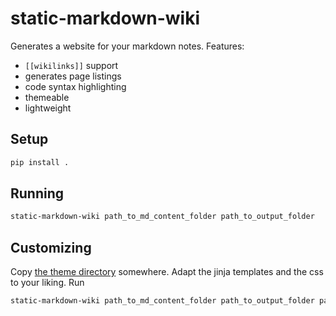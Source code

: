 # static-markdown-wiki

Generates a website for your markdown notes. Features:

* `[[wikilinks]]` support
* generates page listings
* code syntax highlighting
* themeable 
* lightweight

## Setup

```bash
pip install .
```

## Running

```bash
static-markdown-wiki path_to_md_content_folder path_to_output_folder
```

## Customizing

Copy [the theme directory](./static_markdown_wiki/theme) somewhere. 
Adapt the jinja templates and the css to your liking. Run
```bash
static-markdown-wiki path_to_md_content_folder path_to_output_folder path_to_your_theme_folder
```
